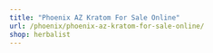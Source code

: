 ```yaml
---
title: "Phoenix AZ Kratom For Sale Online"
url: /phoenix/phoenix-az-kratom-for-sale-online/
shop: herbalist
---
```

